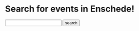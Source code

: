 
<html>
<head>
<meta charset="utf-8">
<title>Naamloos document</title>
</head>

<body>



<h1> Search for events in Enschede!</h1>
<form method="GET" action="https://www.uitinenschede.nl/api/rest/locations?apikey=38459234y5wefcgejrkukju">
<input name="tags" value="">
<input type="submit" value="search">
</form>

<?php
{"apikey":{"apikey":"xVhHztJqEes1xD0NwfbSfCZVUWi3MEf9","name":"events","description":"","request_count":0,"last_request":null}}
/?>





</body>
</html>
